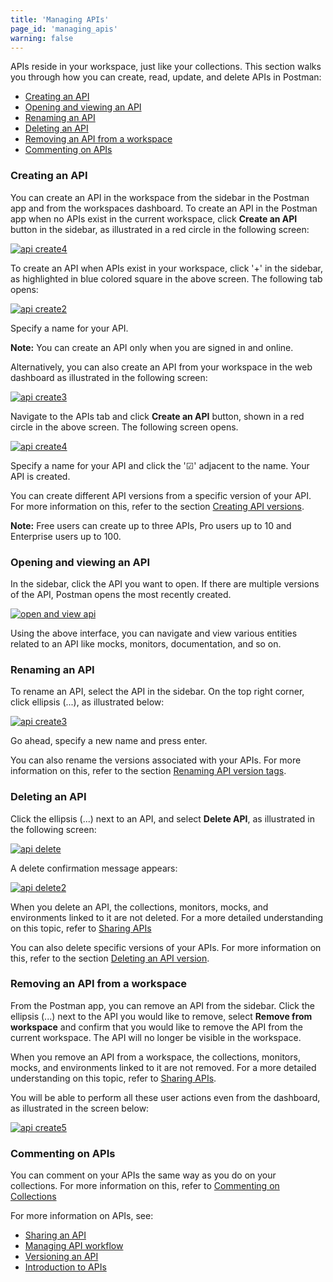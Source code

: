 ```yaml
---
title: 'Managing APIs'
page_id: 'managing_apis'
warning: false
---
```


APIs reside in your workspace, just like your collections. This section walks you through how you can create, read, update, and delete APIs in Postman:

- [Creating an API](#creating-an-api)
- [Opening and viewing an API](#opening-and-viewing-an-API)
- [Renaming an API](#renaming-an-api)
- [Deleting an API](#deleting-an-api)
- [Removing an API from a workspace](#removing-an-api-from-a-workspace)
- [Commenting on APIs](#commenting-on-apis)

### Creating an API

You can create an API in the workspace from the sidebar in the Postman app and from the workspaces dashboard. To create an API in the Postman app when no APIs exist in the current workspace, click **Create an API** button in the sidebar, as illustrated in a red circle in the following screen:

[![api create4](https://s3.amazonaws.com/postman-static-getpostman-com/postman-docs/API-Create4.png)](https://s3.amazonaws.com/postman-static-getpostman-com/postman-docs/API-Create4.png)

To create an API when APIs exist in your workspace, click '+' in the sidebar, as highlighted in blue colored square in the above screen. The following tab opens:

[![api create2](https://s3.amazonaws.com/postman-static-getpostman-com/postman-docs/API-Create1.png)](https://s3.amazonaws.com/postman-static-getpostman-com/postman-docs/API-Create1.png)

Specify a name for your API.

**Note:** You can create an API only when you are signed in and online.

Alternatively, you can also create an API from your workspace in the web dashboard as illustrated in the following screen:

[![api create3](https://s3.amazonaws.com/postman-static-getpostman-com/postman-docs/API-Create3.png)](https://s3.amazonaws.com/postman-static-getpostman-com/postman-docs/API-Create3.png)

Navigate to the APIs tab and click **Create an API** button, shown in a red circle in the above screen. The following screen opens.

[![api create4](https://s3.amazonaws.com/postman-static-getpostman-com/postman-docs/API-Create4-Dashboard.png)](https://s3.amazonaws.com/postman-static-getpostman-com/postman-docs/API-Create3-Dashboard.png)

Specify a name for your API and click the '&#9745;' adjacent to the name. Your API is created.

You can create different API versions from a specific version of your API. For more information on this, refer to the section [Creating API versions](/docs/v6/postman/design_and_develop_apis/versioning-an-api).

**Note:** Free users can create up to three APIs, Pro users up to 10 and Enterprise users up to 100.

### Opening and viewing an API

In the sidebar, click the API you want to open. If there are multiple versions of the API, Postman opens the most recently created.

[![open and view api](https://s3.amazonaws.com/postman-static-getpostman-com/postman-docs/API-Open-and-View1.png)](https://s3.amazonaws.com/postman-static-getpostman-com/postman-docs/API-Open-and-View1.png)

Using the above interface, you can navigate and view various entities related to an API like mocks, monitors, documentation, and so on.

### Renaming an API

To rename an API, select the API in the sidebar. On the top right corner, click ellipsis (...), as illustrated below:

[![api create3](https://s3.amazonaws.com/postman-static-getpostman-com/postman-docs/API-Rename1.png)](https://s3.amazonaws.com/postman-static-getpostman-com/postman-docs/API-Rename1.png)

Go ahead, specify a new name and press enter.

You can also rename the versions associated with your APIs. For more information on this, refer to the section [Renaming API version tags](/docs/v6/postman/design_and_develop_apis/versioning-an-api).

### Deleting an API

Click the ellipsis (...) next to an API, and select **Delete API**, as illustrated in the following screen:

[![api delete](https://s3.amazonaws.com/postman-static-getpostman-com/postman-docs/API-Delete1.png)](https://s3.amazonaws.com/postman-static-getpostman-com/postman-docs/API-Delete1.png)

A delete confirmation message appears:

[![api delete2](https://s3.amazonaws.com/postman-static-getpostman-com/postman-docs/API-Delete2.png)](https://s3.amazonaws.com/postman-static-getpostman-com/postman-docs/API-Delete2.png)

When you delete an API, the collections, monitors, mocks, and environments linked to it are not deleted. For a more detailed understanding on this topic, refer to [Sharing APIs](/docs/v6/postman/design_and_develop_apis/sharing_apis)

You can also delete specific versions of your APIs. For more information on this, refer to the section [Deleting an API version](/docs/v6/postman/design_and_develop_apis/versioning-an-api).

### Removing an API from a workspace

From the Postman app, you can remove an API from the sidebar. Click the ellipsis (...) next to the API you would like to remove, select **Remove from workspace** and confirm that you would like to remove the API from the current workspace. The API will no longer be visible in the workspace.

When you remove an API from a workspace, the collections, monitors, mocks, and environments linked to it are not removed. For a more detailed understanding on this topic, refer to [Sharing APIs](/docs/v6/postman/design_and_develop_apis/sharing_apis).

You will be able to perform all these user actions even from the dashboard, as illustrated in the screen below:

[![api create5](https://s3.amazonaws.com/postman-static-getpostman-com/postman-docs/API-Create5-Dashboard.png)](https://s3.amazonaws.com/postman-static-getpostman-com/postman-docs/API-Create5-Dashboard.png)

### Commenting on APIs

You can comment on your APIs the same way as you do on your collections. For more information on this, refer to [Commenting on Collections](/docs/v6/postman/collections/commenting_on_collections)

For more information on APIs, see:

- [Sharing an API](/docs/v6/postman/design_and_develop_apis/sharing_apis)
- [Managing API workflow](/docs/v6/postman/design_and_develop_apis/managing-api-workflow)
- [Versioning an API](/docs/v6/postman/design_and_develop_apis/versioning-an-api)
- [Introduction to APIs](/docs/v6/postman/design_and_develop_apis/introduction-to-apis)
